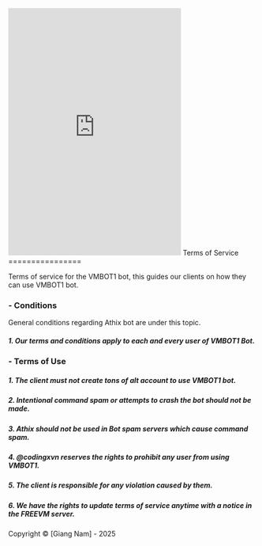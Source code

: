 <iframe src="https://discord.com/widget?id=1428598106458554462&theme=dark" width="350" height="500" allowtransparency="true" frameborder="0" sandbox="allow-popups allow-popups-to-escape-sandbox allow-same-origin allow-scripts"></iframe>
Terms of Service
================

Terms of service for the VMBOT1 bot, this guides our clients on how they can use VMBOT1 bot.

### \- Conditions

General conditions regarding Athix bot are under this topic.

##### 1\. Our terms and conditions apply to each and every user of VMBOT1 Bot.

### \- Terms of Use

##### 1\. The client must not create tons of alt account to use VMBOT1 bot.

##### 2\. Intentional command spam or attempts to crash the bot should not be made.

##### 3\. Athix should not be used in Bot spam servers which cause command spam.

##### 4\. @codingxvn reserves the rights to prohibit any user from using VMBOT1.

##### 5\. The client is responsible for any violation caused by them.

##### 6\. We have the rights to update terms of service anytime with a notice in the FREEVM server.

Copyright © \[Giang Nam\] - 2025
